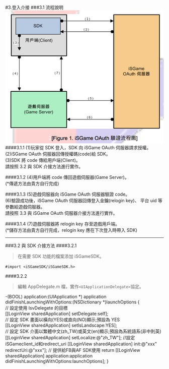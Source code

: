 #3.登入介接
###3.1 流程說明
![](../assets/isgameOAuth.png)
####3.1.1 
(1)玩家從 SDK 登入，SDK 向 iSGame OAuth 伺服器請求授權。<br>
(2)iSGame OAuth 伺服器回傳授權碼(code)給 SDK。<br>
(3)SDK 將 code 傳給用戶端(Client)。<br>
請按照 3.2 與 SDK 介接方法進行實作。

####3.1.2 
(4)用戶端將 code 傳回遊戲伺服器(Game Server)。 <br>(*傳遞方法由貴方自行完成)

####3.1.3 
(5)遊戲伺服器向 iSGame OAuth 伺服器驗證 code。 <br>
(6)驗證成功後，iSGame OAuth 伺服器回傳登入金鑰(relogin key)、 平台 uid 等參數給遊戲伺服器。<br>
請按照 3.3 與 iSGame OAuth 伺服器介接方法進行實作。

####3.1.4 
(7)遊戲伺服器將 relogin key 存至遊戲用戶端。<br> 
(*儲存方法由貴方自行完成，relogin key 應在下次登入時帶入 SDK)

***

###3.2 與 SDK 介接方法
####3.2.1 
>在需要 SDK 功能的檔案添加 iSGameSDK。<br>

`#import <iSGameSDK/iSGameSDK.h>`

####3.2.2 
>編輯 AppDelegate.m 檔，實作`<UIApplicationDelegate>`協定。

-(BOOL) application:(UIApplication *) application didFinishLaunchingWithOptions:(NSDictionary *)launchOptions
 {<br>
// 設定使用 IsvDelegete 的目標<br>
[[LoginView sharedApplication] setDelegate:self];<br>
// 設定 SDK 畫面以橫向(YES)或直向(NO)顯示;預設為 YES<br>
[[LoginView sharedApplication] setIsLandscape:YES];<br>
// 設定 SDK 介面以繁體中文(zh_TW)或英文(en)顯示;預設為系統語系(非中則英)<br> 
[[LoginView sharedApplication] setLocalize:@"zh_TW"];
//設定iSGameclient_id和redirect_uri
[[LoginView sharedApplication] init:@"xxx" redirectUri:@"xxx"];
// 提供給FB與AF SDK使用
return [[LoginView sharedApplication] application:application
                    didFinishLaunchingWithOptions:launchOptions];
 }
 

